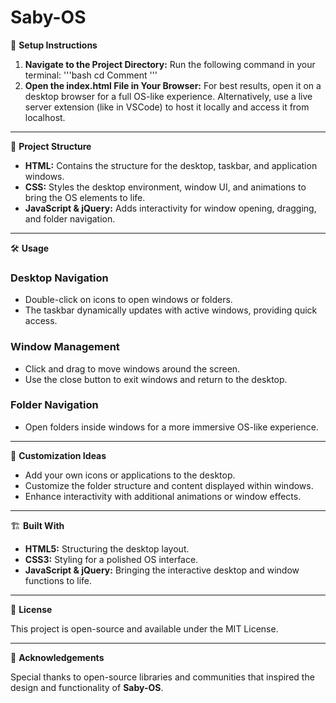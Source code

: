 # Saby-OS

🚀 **Setup Instructions**

1. **Navigate to the Project Directory:**
   Run the following command in your terminal:
  '''bash
  cd Comment  '''
3. **Open the index.html File in Your Browser:**
For best results, open it on a desktop browser for a full OS-like experience.
Alternatively, use a live server extension (like in VSCode) to host it locally and access it from localhost.

---

📁 **Project Structure**

- **HTML:** Contains the structure for the desktop, taskbar, and application windows.
- **CSS:** Styles the desktop environment, window UI, and animations to bring the OS elements to life.
- **JavaScript & jQuery:** Adds interactivity for window opening, dragging, and folder navigation.

---

🛠️ **Usage**

### Desktop Navigation
- Double-click on icons to open windows or folders.
- The taskbar dynamically updates with active windows, providing quick access.

### Window Management
- Click and drag to move windows around the screen.
- Use the close button to exit windows and return to the desktop.

### Folder Navigation
- Open folders inside windows for a more immersive OS-like experience.

---

🎨 **Customization Ideas**
- Add your own icons or applications to the desktop.
- Customize the folder structure and content displayed within windows.
- Enhance interactivity with additional animations or window effects.

---

🏗️ **Built With**

- **HTML5:** Structuring the desktop layout.
- **CSS3:** Styling for a polished OS interface.
- **JavaScript & jQuery:** Bringing the interactive desktop and window functions to life.

---

📜 **License**

This project is open-source and available under the MIT License.

---

🎉 **Acknowledgements**

Special thanks to open-source libraries and communities that inspired the design and functionality of **Saby-OS**.
